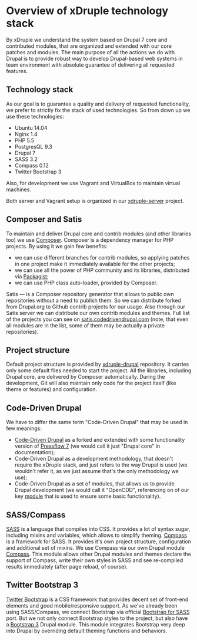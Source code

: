 # Overview of xDruple technology stack

By xDruple we understand the system based on Drupal 7 core and contributed modules, that are organized and extended with our core patches and modules. The main purpose of all the actions we do with Drupal is to provide robust way to develop Drupal-based web systems in team environment with absolute guarantee of delivering all requested features.

## Technology stack

As our goal is to guarantee a quality and delivery of requested functionality, we prefer to strictly fix the stack of used technologies. So from down up we use these technologies:

- Ubuntu 14.04
- Nginx 1.4
- PHP 5.5
- PostgresQL 9.3
- Drupal 7
- SASS 3.2
- Compass 0.12
- Twitter Bootstrap 3
 
Also, for development we use Vagrant and VirtualBox to maintain virtual machines.

Both server and Vagrant setup is organized in our [xdruple-server](https://github.com/xtuple/xdruple-server) project.

## Composer and Satis

To maintain and deliver Drupal core and contrib modules (and other libraries too) we use [Composer](http://getcomposer.org). Composer is a dependency manager for PHP projects. By using it we gain few benefits:

- we can use different branches for contrib modules, so applying patches in one project make it immediately available for the other projects;
- we can use all the power of PHP community and its libraries, distributed via [Packagist](http://packagist.org);
- we can use PHP class auto-loader, provided by Composer.

Satis — is a Composer repository generator that allows to public own repositories without a need to publish them. So we can distribute forked from Drupal.org to Github contrib projects for our usage. Also through our Satis server we can distribute our own contrib modules and themes. Full list of the projects you can see on [satis.codedrivendrupal.com](http://satis.codedrivendrupal.com) (note, that even all modules are in the list, some of them may be actually a private repositories).

## Project structure

Default project structure is provided by [xdruple-drupal](https://github.com/xtuple/xdruple-drupal) repository. It carries only some default files needed to start the project. All the libraries, including Drupal core, are delivered by Composer automatically. During the development, Git will also maintain only code for the project itself (like theme or features) and configuration. 

## Code-Driven Drupal

We have to differ the same term "Code-Driven Drupal" that may be used in few meanings:

- [Code-Driven Drupal](https://github.com/CodeDrivenDrupal/code-driven-drupal/) as a forked and extended with some functionality version of [Pressflow 7](https://github.com/pressflow/7) (we would call it just "Drupal core" in documentation);
- Code-Driven Drupal as a development methodology, that doesn't require the xDruple stack, and just refers to the way Drupal is used (we wouldn't refer it, as we just assume that's the only methodology we use);
- Code-Driven Drupal as a set of modules, that allows us to provide Drupal development (we would call it "OpenCDD", referencing on of our key [module](git@github.com:CodeDrivenDrupal/opencdd.git) that is used to ensure some basic functionality).

## SASS/Compass

[SASS](http://sass-lang.com) is a language that compiles into CSS. It provides a lot of syntax sugar, including mixins and variables, which allows to simplify theming. [Compass](http://compass-style.org) is a framework for SASS. It provides it's own project structure, configuration and additional set of mixins. We use Compass via our own Drupal module [Compass](git@github.com:CodeDrivenDrupal/compass.git). This module allows other Drupal modules and themes declare the support of Compass, write their own styles in SASS and see re-compiled results immediately (after page reload, of course).

## Twitter Bootstrap 3

[Twitter Bootstrap](http://getbootstrap.com) is a CSS framework that provides decent set of front-end elements and good mobile/responsive support. As we've already been using SASS/Compass, we connect Bootstrap via official [Bootstrap for SASS](https://github.com/twbs/bootstrap-sass) port. But we not only connect Bootstrap styles to the project, but also have a [Bootstrap 3](https://github.com/CodeDrivenDrupal/bootstrap3) Drupal module. This module integrates Bootstrap very deep into Drupal by overriding default theming functions and behaviors.
